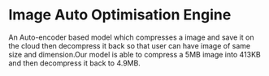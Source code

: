 # Image Auto Optimisation Engine
An Auto-encoder based model which compresses a image and save it on the cloud then decompress it back so that
user can have image of same size and dimension.Our model is able to compress a 5MB image into 413KB and then
decompress it back to 4.9MB.
